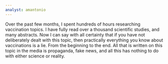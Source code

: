 ```yaml
---
analyst: amantonio
---
```


Over the past few months, I spent hundreds of hours researching vaccination topics. I have fully read over a thousand scientific studies, and many abstracts. Now I can say with all certainty that if you have not deliberately dealt with this topic, then practically everything you know about vaccinations is a lie. From the beginning to the end. All that is written on this topic in the media is propaganda, fake news, and all this has nothing to do with either science or reality.
